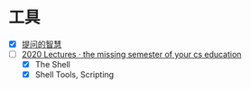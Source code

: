 # 工具

- [x] [提问的智慧](https://n.tianheg.xyz/how-to-ask-questions-the-smart-way/)
- [ ] [2020 Lectures · the missing semester of your cs education](https://missing.csail.mit.edu/2020/)
    - [x] The Shell
    - [x] Shell Tools, Scripting
